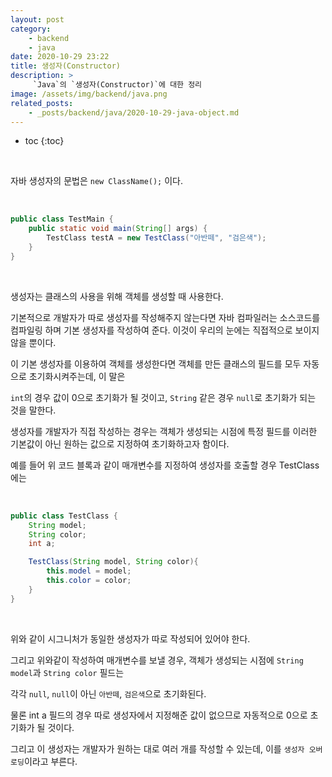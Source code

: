 ```yaml
---
layout: post
category:
    - backend
    - java
date: 2020-10-29 23:22
title: 생성자(Constructor)
description: >
     `Java`의 `생성자(Constructor)`에 대한 정리
image: /assets/img/backend/java.png
related_posts:
    - _posts/backend/java/2020-10-29-java-object.md
---
```


* toc
{:toc}
  
&nbsp;  

자바 생성자의 문법은 `new ClassName();` 이다.

&nbsp;  

```java
public class TestMain {     
    public static void main(String[] args) { 
        TestClass testA = new TestClass("아반떼", "검은색");
    }
}
```

&nbsp;  

생성자는 클래스의 사용을 위해 객체를 생성할 때 사용한다.

기본적으로 개발자가 따로 생성자를 작성해주지 않는다면 자바 컴파일러는 소스코드를 컴파일링 하며 기본 생성자를 작성하여 준다. 이것이 우리의 눈에는 직접적으로 보이지 않을 뿐이다.

이 기본 생성자를 이용하여 객체를 생성한다면 객체를 만든 클래스의 필드를 모두 자동으로 초기화시켜주는데, 이 말은

`int`의 경우 값이 0으로 초기화가 될 것이고, `String` 같은 경우 `null`로 초기화가 되는 것을 말한다.

생성자를 개발자가 직접 작성하는 경우는 객체가 생성되는 시점에 특정 필드를 이러한 기본값이 아닌 원하는 값으로 지정하여 초기화하고자 함이다.

예를 들어 위 코드 블록과 같이 매개변수를 지정하여 생성자를 호출할 경우 TestClass에는

&nbsp;  

```java
public class TestClass {
    String model;
    String color;
    int a;

    TestClass(String model, String color){
        this.model = model;
        this.color = color;
    }
}
```

&nbsp;  

위와 같이 시그니처가 동일한 생성자가 따로 작성되어 있어야 한다.

그리고 위와같이 작성하여 매개변수를 보낼 경우, 객체가 생성되는 시점에 `String model`과 `String color` 필드는 

각각 `null`, `null`이 아닌 `아반떼`, `검은색`으로 초기화된다. 

물론 int a 필드의 경우 따로 생성자에서 지정해준 값이 없으므로 자동적으로 0으로 초기화가 될 것이다.

그리고 이 생성자는 개발자가 원하는 대로 여러 개를 작성할 수 있는데, 이를 `생성자 오버로딩`이라고 부른다.

&nbsp;  
